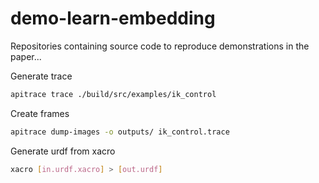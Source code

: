 # demo-learn-embedding
Repositories containing source code to reproduce demonstrations in the paper...

Generate trace
```sh
apitrace trace ./build/src/examples/ik_control
```
Create frames
```sh
apitrace dump-images -o outputs/ ik_control.trace
```
Generate urdf from xacro
```sh
xacro [in.urdf.xacro] > [out.urdf]
```